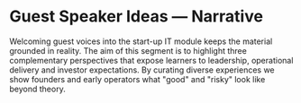 # Guest Speaker Ideas — Narrative

Welcoming guest voices into the start-up IT module keeps the material grounded in reality. The aim of this segment is to highlight three complementary perspectives that expose learners to leadership, operational delivery and investor expectations. By curating diverse experiences we show founders and early operators what "good" and "risky" look like beyond theory.
